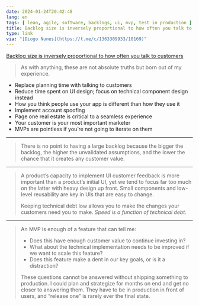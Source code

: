 ```yaml
---
date: 2024-01-24T20:42:48
lang: en
tags: [ lean, agile, software, backlogs, ui, mvp, test in production ]
title: Backlog size is inversely proportional to how often you talk to customers
type: link
via: "[Diogo Nunes](https://t.me/c/1363309933/10169)"
---
```


[Backlog size is inversely proportional to how often you talk to customers](https://bitbytebit.substack.com/p/the-size-of-your-backlog-is-inversely)

> As with anything, these are not absolute truths but born out of my experience.

* Replace planning time with talking to customers
* Reduce time spent on UI design; focus on technical component design instead
* How you think people use your app is different than how they use it
* Implement account spoofing
* Page one real estate is critical to a seamless experience
* Your customer is your most important marketer
* MVPs are pointless if you’re not going to iterate on them

---

> There is no point to having a large backlog because the bigger the backlog, the higher the unvalidated assumptions, and the lower the chance that it creates any customer value.

---

> A product’s capacity to implement UI customer feedback is more important than a product’s initial UI, yet we tend to focus far too much on the latter with heavy design up front. Small components and low-level reusability are key in UIs that are easy to change.
> 
> Keeping technical debt low allows you to make the changes your customers need you to make. *Speed is a function of technical debt.*

---

> An MVP is enough of a feature that can tell me:
>
> * Does this have enough customer value to continue investing in?
> * What about the technical implementation needs to be improved if we want to scale this feature?
> * Does this feature make a dent in our key goals, or is it a distraction?
>
> These questions cannot be answered without shipping something to production. I could plan and strategize for months on end and get no closer to answering them. They have to be in production in front of users, and “release one” is rarely ever the final state.
